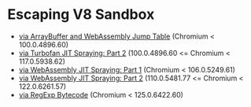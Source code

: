 # Escaping V8 Sandbox

- [via ArrayBuffer and WebAssembly Jump Table](./via%20ArrayBuffer%20and%20WebAssembly%20Jump%20Table) (Chromium < 100.0.4896.60)
- [via Turbofan JIT Spraying: Part 2](./via%20Turbofan%20JIT%20Spraying%20-%20Part%202) (100.0.4896.60 <= Chromium < 117.0.5938.62)
- [via WebAssembly JIT Spraying: Part 1](./via%20WebAssembly%20JIT%20Spraying%20-%20Part%201) (Chromium < 106.0.5249.61)
- [via WebAssembly JIT Spraying: Part 2](./via%20WebAssembly%20JIT%20Spraying%20-%20Part%202) (110.0.5481.77 <= Chromium < 122.0.6261.57)
- [via RegExp Bytecode](./via%20RegExp%20Bytecode) (Chromium < 125.0.6422.60)
